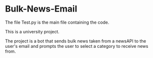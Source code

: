 # Bulk-News-Email

The file Test.py is the main file containing the code.

This is a university project.

The project is a bot that sends bulk news taken from a newsAPI to the user's email and prompts the user to select a category to receive news from.
